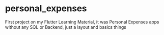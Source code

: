 # personal_expenses
First project on my Flutter Learning Material, it was Personal Expenses apps without any SQL or Backend, just a layout and basics things
